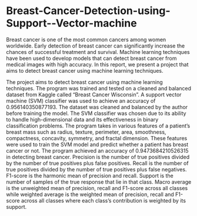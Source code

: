 # Breast-Cancer-Detection-using-Support--Vector-machine
Breast cancer is one of the most common cancers among women worldwide. Early detection of breast cancer can significantly increase the chances of successful treatment and survival. Machine learning techniques have been used to develop models that can detect breast cancer from medical images with high accuracy. In this report, we present a project that aims to detect breast cancer using machine learning techniques.

The project aims to detect breast cancer using machine learning techniques. The program was trained and tested on a cleaned and balanced dataset from Kaggle called “Breast Cancer Wisconsin”. A support vector machine (SVM) classifier was used to achieve an accuracy of 0.956140350877193. The dataset was cleaned and balanced by the author before training the model. The SVM classifier was chosen due to its ability to handle high-dimensional data and its effectiveness in binary classification problems. The program takes in various features of a patient’s breast mass such as radius, texture, perimeter, area, smoothness, compactness, concavity, symmetry, and fractal dimension. These features were used to train the SVM model and predict whether a patient has breast cancer or not. The program achieved an accuracy of 0.9473684210526315 in detecting breast cancer. Precision is the number of true positives divided by the number of true positives plus false positives. Recall is the number of true positives divided by the number of true positives plus false negatives. F1-score is the harmonic mean of precision and recall. Support is the number of samples of the true response that lie in that class. Macro average is the unweighted mean of precision, recall and F1-score across all classes while weighted average is the weighted mean of precision, recall and F1-score across all classes where each class’s contribution is weighted by its support.
